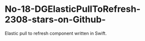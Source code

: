 # No-18-DGElasticPullToRefresh-2308-stars-on-Github-
Elastic pull to refresh component written in Swift.
